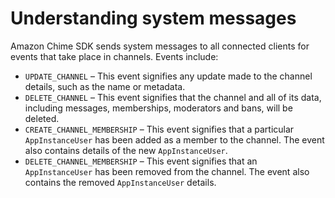 # Understanding system messages<a name="system-messages"></a>

Amazon Chime SDK sends system messages to all connected clients for events that take place in channels\. Events include:
+ `UPDATE_CHANNEL` – This event signifies any update made to the channel details, such as the name or metadata\.
+ `DELETE_CHANNEL` – This event signifies that the channel and all of its data, including messages, memberships, moderators and bans, will be deleted\.
+ `CREATE_CHANNEL_MEMBERSHIP` – This event signifies that a particular `AppInstanceUser` has been added as a member to the channel\. The event also contains details of the new `AppInstanceUser`\.
+ `DELETE_CHANNEL_MEMBERSHIP` – This event signifies that an `AppInstanceUser` has been removed from the channel\. The event also contains the removed `AppInstanceUser` details\.